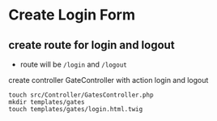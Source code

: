 # Create Login Form

## create route for login and logout

- route will be ```/login``` and ```/logout```

create controller  GateController with action login and logout

``` shell
touch src/Controller/GatesController.php
mkdir templates/gates
touch templates/gates/login.html.twig
```

